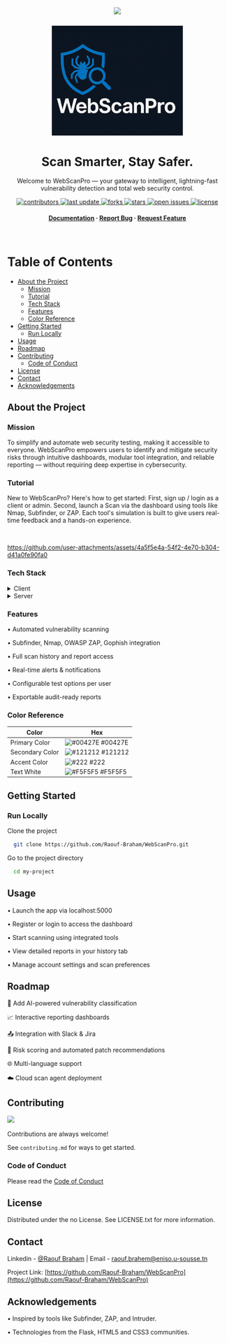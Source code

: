 
<div align="center">
  
<h1 align="center">
    <img src="https://readme-typing-svg.herokuapp.com/?font=Righteous&size=35&center=true&vCenter=true&width=500&height=70&duration=4000&lines=Hi+There!+👋;Welcome+To++WebScanPro!;" />
</h1>
  
  <img src="static/images/WebScanPro_Logo.png" alt="logo" width="300px" height="auto"/>

  <h1>Scan Smarter, Stay Safer.</h1>
  
  <p>
    Welcome to WebScanPro — your gateway to intelligent, lightning-fast vulnerability detection and total web security control.
  </p>
  
  
<!-- Badges -->
<p>
  <a href="https://github.com/Raouf-Braham/StylishYou//graphs/contributors">
    <img src="https://img.shields.io/github/contributors/Raouf-Braham/StylishYou" alt="contributors" />
  </a>
  <a href="">
    <img src="https://img.shields.io/github/last-commit/Raouf-Braham/StylishYou" alt="last update" />
  </a>
  <a href="https://github.com/Raouf-Braham/StylishYou/network/members">
    <img src="https://img.shields.io/github/forks/Raouf-Braham/StylishYou" alt="forks" />
  </a>
  <a href="https://github.com/Raouf-Braham/StylishYou">
    <img src="https://img.shields.io/github/stars/Raouf-Braham/StylishYou" alt="stars" />
  </a>
  <a href="https://github.com/Raouf-Braham/StylishYou/issues/">
    <img src="https://img.shields.io/github/issues/Raouf-Braham/StylishYou" alt="open issues" />
  </a>
  <a href="https://github.com/Raouf-Braham/StylishYou/blob/master/LICENSE">
    <img src="https://img.shields.io/github/license/Raouf-Braham/StylishYou.svg" alt="license" />
  </a>
</p>
   
<h4>
    <a href="https://github.com/Raouf-Braham/StylishYou">Documentation</a>
  <span> · </span>
    <a href="https://github.com/Raouf-Braham/StylishYou/issues/">Report Bug</a>
  <span> · </span>
    <a href="https://github.com/Raouf-Braham/StylishYou/issues/">Request Feature</a>
  </h4>
</div>

<br />

<!-- Table of Contents -->
# Table of Contents

- [About the Project](#about-the-project)
  * [Mission](#mission)
  * [Tutorial](#tutorial)
  * [Tech Stack](#tech-stack)
  * [Features](#features)
  * [Color Reference](#color-reference)
- [Getting Started](#getting-started)
  * [Run Locally](#run-locally)
- [Usage](#usage)
- [Roadmap](#roadmap)
- [Contributing](#contributing)
  * [Code of Conduct](#code-of-conduct)
- [License](#license)
- [Contact](#contact)
- [Acknowledgements](#acknowledgements)
  

<!-- About the Project -->
## About the Project

<!-- Mission -->
### Mission
To simplify and automate web security testing, making it accessible to everyone. WebScanPro empowers users to identify and mitigate security risks through intuitive dashboards, modular tool integration, and reliable reporting — without requiring deep expertise in cybersecurity.

<!-- Tutorial -->
### Tutorial

<p>New to WebScanPro? Here's how to get started: First, sign up / login as a client or admin. Second, launch a Scan via the dashboard using tools like Nmap, Subfinder, or ZAP.
  Each tool's simulation is built to give users real-time feedback and a hands-on experience.
</p>
<br>

https://github.com/user-attachments/assets/4a5f5e4a-54f2-4e70-b304-d41a0fe90fa0


<!-- TechStack -->
### Tech Stack

<details>
  <summary>Client</summary>
  <ul>
    <li><a href="https://www.javascript.com/">JavaScript</a></li>
    <li><a href="https://jquery.com/">jQuery</a></li>
    <li><a href="https://html.com/html5/">HTML5</a></li>
    <li><a href="https://www.w3.org/Style/CSS/Overview.en.html">CSS3</a></li>
    <li><a href="https://getbootstrap.com/">Bootstrap</a></li>
  </ul>
</details>

<details>
  <summary>Server</summary>
  <ul>
    <li><a href="https://flask.palletsprojects.com/en/stable/">Flask</a></li>
  </ul>
</details>

<!-- Features -->
### Features

• Automated vulnerability scanning

• Subfinder, Nmap, OWASP ZAP, Gophish integration

• Full scan history and report access

• Real-time alerts & notifications

• Configurable test options per user

• Exportable audit-ready reports

<!-- Color Reference -->
### Color Reference

| Color             | Hex                                                                |
| ----------------- | ------------------------------------------------------------------ |
| Primary Color | ![#00427E](https://via.placeholder.com/10/00427E?text=+) #00427E |
| Secondary Color | ![#121212](https://via.placeholder.com/10/121212?text=+) #121212 |
| Accent Color | ![#222](https://via.placeholder.com/10/222?text=+) #222 |
| Text White | ![#F5F5F5](https://via.placeholder.com/10/F5F5F5?text=+) #F5F5F5 |


<!-- Getting Started -->
## Getting Started

<!-- Run Locally -->
### Run Locally

Clone the project

```bash
  git clone https://github.com/Raouf-Braham/WebScanPro.git
```

Go to the project directory

```bash
  cd my-project
```

<!-- Usage -->
## Usage

• Launch the app via localhost:5000

• Register or login to access the dashboard

• Start scanning using integrated tools

• View detailed reports in your history tab

• Manage account settings and scan preferences

<!-- Roadmap -->
## Roadmap
🔄 Add AI-powered vulnerability classification

📈 Interactive reporting dashboards

📤 Integration with Slack & Jira

🧠 Risk scoring and automated patch recommendations

🌐 Multi-language support

☁️ Cloud scan agent deployment

<!-- Contributing -->
## Contributing

<a href="https://github.com/Raouf-Braham/WebScanPro/graphs/contributors">
  <img src="https://contrib.rocks/image?repo=Raouf-Braham/WebScanPro" />
</a>


Contributions are always welcome!

See `contributing.md` for ways to get started.


<!-- Code of Conduct -->
### Code of Conduct

Please read the [Code of Conduct](https://github.com/Raouf-Braham/WebScanPro/blob/master/CODE_OF_CONDUCT.md)

<!-- License -->
## License

Distributed under the no License. See LICENSE.txt for more information.


<!-- Contact -->
## Contact

Linkedin - [@Raouf Braham](https://www.linkedin.com/in/raouf-braham-67b365251/) | Email - raouf.brahem@eniso.u-sousse.tn

Project Link: [https://github.com/Raouf-Braham/WebScanPro](https://github.com/Raouf-Braham/WebScanPro)


<!-- Acknowledgments -->
## Acknowledgements

• Inspired by tools like Subfinder, ZAP, and Intruder.

• Technologies from the Flask, HTML5 and CSS3 communities.
